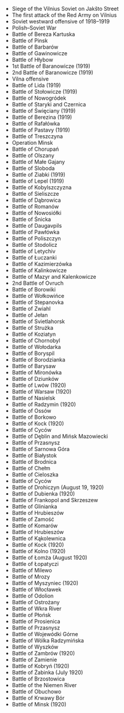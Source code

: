 - Siege of the Vilnius Soviet on Jakšto Street
- The first attack of the Red Army on Vilnius
- Soviet westward offensive of 1918–1919
- Polish–Soviet War
- Battle of Bereza Kartuska
- Battle of Pinsk
- Battle of Barbarów
- Battle of Gawinowicze
- Battle of Hłybow
- 1st Battle of Baranowicze (1919)
- 2nd Battle of Baranowicze (1919)
- Vilna offensive
- Battle of Lida (1919)
- Battle of Stołowicze (1919)
- Battle of Nowogródek
- Battle of Staryki and Czernica
- Battle of Święciany (1919)
- Battle of Berezina (1919)
- Battle of Rafałówka
- Battle of Pastavy (1919)
- Battle of Treszczyna
- Operation Minsk
- Battle of Chorupań
- Battle of Olszany
- Battle of Małe Gajany
- Battle of Sloboda
- Battle of Ziabki (1919)
- Battle of Lepel (1919)
- Battle of Kobylszczyzna
- Battle of Sieliszcze
- Battle of Dąbrowica
- Battle of Romanów
- Battle of Nowosiółki
- Battle of Śnicka
- Battle of Daugavpils
- Battle of Pawłówka
- Battle of Poliszczyn
- Battle of Stodolicz
- Battle of Letychiv
- Battle of Łuczanki
- Battle of Kazimierzówka
- Battle of Kalinkowicze
- Battle of Mazyr and Kalenkowicze
- 2nd Battle of Ovruch
- Battle of Borowiki
- Battle of Wołkowińce
- Battle of Stepanovka
- Battle of Zwiahl
- Battle of Jełan
- Battle of Svietlahorsk
- Battle of Strużka
- Battle of Koziatyn
- Battle of Chornobyl
- Battle of Wołodarka
- Battle of Boryspil
- Battle of Borodzianka
- Battle of Barysaw
- Battle of Mironówka
- Battle of Dziunków
- Battle of Lwów (1920)
- Battle of Warsaw (1920)
- Battle of Nasielsk
- Battle of Radzymin (1920)
- Battle of Ossów
- Battle of Borkowo
- Battle of Kock (1920)
- Battle of Cyców
- Battle of Dęblin and Mińsk Mazowiecki
- Battle of Przasnysz
- Battle of Sarnowa Góra
- Battle of Białystok
- Battle of Brodnica
- Battle of Chełm
- Battle of Cieloszka
- Battle of Cyców
- Battle of Drohiczyn (August 19, 1920)
- Battle of Dubienka (1920)
- Battle of Frankopol and Skrzeszew
- Battle of Glinianka
- Battle of Hrubieszów
- Battle of Zamość
- Battle of Komarów
- Battle of Hrubieszów
- Battle of Kąkolewnica
- Battle of Kock (1920)
- Battle of Kolno (1920)
- Battle of Łomża (August 1920)
- Battle of Łopatyczi
- Battle of Milewo
- Battle of Mrozy
- Battle of Myszyniec (1920)
- Battle of Włocławek
- Battle of Odolion
- Battle of Ostrożany
- Battle of Wkra River
- Battle of Płońsk
- Battle of Prosienica
- Battle of Przasnysz
- Battle of Wojewódki Górne
- Battle of Wólka Radzymińska
- Battle of Wyszków
- Battle of Zambrów (1920)
- Battle of Zamienie
- Battle of Kobryń (1920)
- Battle of Żabinka (July 1920)
- Battle of Brzostowica
- Battle of the Niemen River
- Battle of Obuchowo
- Battle of Krwawy Bór
- Battle of Minsk (1920)
